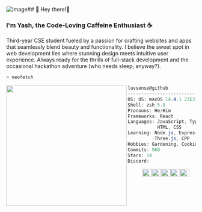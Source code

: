 ![image](https://github.com/luvsense/luvsense/assets/122057887/b5ac9e57-940c-45d2-9729-db4c55049ed1)## 📑 Hey there!👋
### I'm Yash, the Code-Loving Caffeine Enthusiast ☕

Third-year CSE student fueled by a passion for crafting websites and apps that seamlessly blend beauty and functionality.  I believe the sweet spot in web development lies where stunning design meets intuitive user experience. Always ready for the thrills of full-stack development and the occasional hackathon adventure (who needs sleep, anyway?).


```zsh
> neofetch
```

<img align="left" src="https://64.media.tumblr.com/8cbcdf293c31c1665d093fabedc8c02d/2971524d014de00f-27/s640x960/6d72e8ce76ce89053f996c09634a3fe4cc364b71.jpg" width="320" /> 

```csharp
luvsense@github
-------------------------
OS: OS: macOS 14.4.1 23E224 arm64
Shell: zsh 5.8
Pronouns: He/Him
Frameworks: React
Languages: JavaScript, TypeScript,
           HTML, CSS
Learning: Node.js, Express, PostgreSQL,
          Three.js, CPP
Hobbies: Gardening, Cooking, Gaming
Commits: 968
Stars: 14
Discord: 
```
<p align="left">
  &nbsp; &nbsp; &nbsp; &nbsp; &nbsp;
  <img alt="#474342" src="https://via.placeholder.com/15/474342/000000?text=+" width="25" height="20" /><img alt="#fbedf6" src="https://via.placeholder.com/15/fbedf6/000000?text=+" width="25" height="20" /><img alt="#c9594d" src="https://via.placeholder.com/15/c9594d/000000?text=+" width="25" height="20" /><img alt="#f8b9b2" src="https://via.placeholder.com/15/f8b9b2/000000?text=+" width="25" height="20" /><img alt="#ae9c9d" src="https://via.placeholder.com/15/ae9c9d/000000?text=+" width="25" height="20" />
</p>
